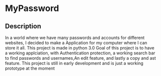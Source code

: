# MyPassword
## Description 
In a world where we have many passwords and accounts for different websites, I decided to make a Application for my computer where I can store it all.
This project is made in python 3.0
Goal of this project is to have a working applciation, with Authentication protection, a working search bar to find passwords and usernames,An edit feature, and lastly a copy and ast feature.
This project is still in early development and is just a working prototype at the moment 
